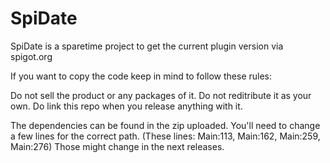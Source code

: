 # SpiDate
SpiDate is a sparetime project to get the current plugin version via spigot.org


If you want to copy the code keep in mind to follow these rules:

Do not sell the product or any packages of it.
Do not reditribute it as your own.
Do link this repo when you release anything with it.


The dependencies can be found in the zip uploaded.
You'll need to change a few lines for the correct path.
(These lines: Main:113, Main:162, Main:259, Main:276)
Those might change in the next releases.
